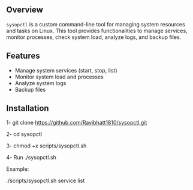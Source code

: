 ## Overview
`sysopctl` is a custom command-line tool for managing system resources and tasks on Linux. This tool provides functionalities to manage services, monitor processes, check system load, analyze logs, and backup files.

## Features
- Manage system services (start, stop, list)
- Monitor system load and processes
- Analyze system logs
- Backup files

## Installation

   1- git clone https://github.com/Ravibhatt1810/sysopctl.git
   
   2- cd sysopctl
   
   3- chmod +x scripts/sysopctl.sh
   
   4- Run ./sysopctl.sh


Example:
   
   ./scripts/sysopctl.sh service list
